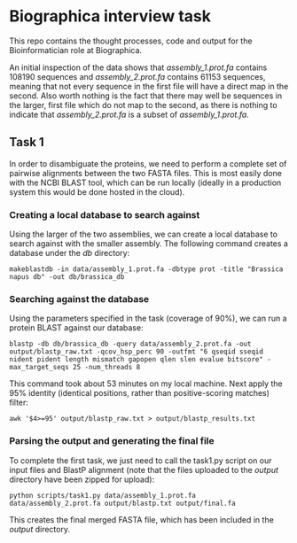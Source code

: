 # Biographica interview task

This repo contains the thought processes, code and output for the Bioinformatician role at Biographica.

An initial inspection of the data shows that *assembly_1.prot.fa* contains 108190 sequences and *assembly_2.prot.fa* 
contains 61153 sequences, meaning that not every sequence in the first file will have a direct map in the second. Also
worth nothing is the fact that there may well be sequences in the larger, first file which do not map to the second, as
there is nothing to indicate that *assembly_2.prot.fa* is a subset of *assembly_1.prot.fa*.


## Task 1

In order to disambiguate the proteins, we need to perform a complete set of pairwise alignments between the two FASTA 
files. This is most easily done with the NCBI BLAST tool, which can be run locally (ideally in a production system this
would be done hosted in the cloud).

### Creating a local database to search against

Using the larger of the two assemblies, we can create a local database to search against with the smaller assembly. The
following command creates a database under the *db* directory:

`makeblastdb -in data/assembly_1.prot.fa -dbtype prot -title "Brassica napus db" -out db/brassica_db`

### Searching against the database

Using the parameters specified in the task (coverage of 90%), we can run a protein BLAST against our database:

`blastp -db db/brassica_db -query data/assembly_2.prot.fa -out output/blastp_raw.txt -qcov_hsp_perc 90 -outfmt "6 qseqid sseqid nident pident length mismatch gapopen qlen slen evalue bitscore" -max_target_seqs 25 -num_threads 8`

This command took about 53 minutes on my local machine. Next apply the 95% identity (identical positions, rather than 
positive-scoring matches) filter:

`awk '$4>=95' output/blastp_raw.txt > output/blastp_results.txt`

### Parsing the output and generating the final file

To complete the first task, we just need to call the task1.py script on our input files and BlastP alignment (note that 
the files uploaded to the *output* directory have been zipped for upload):

`python scripts/task1.py data/assembly_1.prot.fa data/assembly_2.prot.fa output/blastp.txt output/final.fa`

This creates the final merged FASTA file, which has been included in the *output* directory.